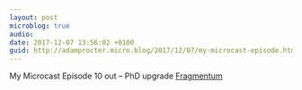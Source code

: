 ```yaml
---
layout: post
microblog: true
audio: 
date: 2017-12-07 13:56:02 +0100
guid: http://adamprocter.micro.blog/2017/12/07/my-microcast-episode.html
---
```

My Microcast Episode 10 out – PhD upgrade [Fragmentum](http://fragmentum.adamprocter.co.uk/episode-10-phd-upgrade/)
